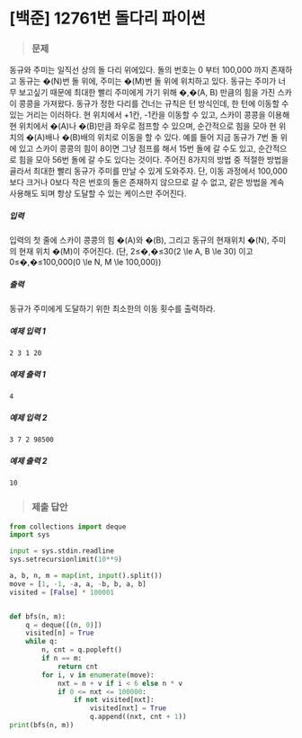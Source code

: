 # [백준] 12761번 돌다리 파이썬

> ### 문제

동규와 주미는 일직선 상의 돌 다리 위에있다. 돌의 번호는 0 부터 100,000 까지 존재하고 동규는 �\(N\)번 돌 위에, 주미는 �\(M\)번 돌 위에 위치하고 있다. 동규는 주미가 너무 보고싶기 때문에 최대한 빨리 주미에게 가기 위해 �,�\(A, B\) 만큼의 힘을 가진 스카이 콩콩을 가져왔다. 동규가 정한 다리를 건너는 규칙은 턴 방식인데, 한 턴에 이동할 수 있는 거리는 이러하다. 현 위치에서 +1칸, -1칸을 이동할 수 있고, 스카이 콩콩을 이용해 현 위치에서 �\(A\)나 �\(B\)만큼 좌우로 점프할 수 있으며, 순간적으로 힘을 모아 현 위치의 �\(A\)배나 �\(B\)배의 위치로 이동을 할 수 있다. 예를 들어 지금 동규가 7번 돌 위에 있고 스카이 콩콩의 힘이 8이면 그냥 점프를 해서 15번 돌에 갈 수도 있고, 순간적으로 힘을 모아 56번 돌에 갈 수도 있다는 것이다. 주어진 8가지의 방법 중 적절한 방법을 골라서 최대한 빨리 동규가 주미를 만날 수 있게 도와주자. 단, 이동 과정에서 100,000보다 크거나 0보다 작은 번호의 돌은 존재하지 않으므로 갈 수 없고, 같은 방법을 계속 사용해도 되며 항상 도달할 수 있는 케이스만 주어진다.

##### 입력

입력의 첫 줄에 스카이 콩콩의 힘 �\(A\)와 �\(B\), 그리고 동규의 현재위치 �\(N\), 주미의 현재 위치 �\(M\)이 주어진다. (단, 2≤�,�≤30\(2 \le A, B \le 30\) 이고  0≤�,�≤100,000\(0 \le N, M \le 100,000\))

##### 출력

동규가 주미에게 도달하기 위한 최소한의 이동 횟수를 출력하라.

##### 예제 입력 1

```
2 3 1 20
```

##### 예제 출력 1

```
4
```

##### 예제 입력 2

```
3 7 2 98500
```

##### 예제 출력 2

```
10
```

> ### 제출 답안

```python
from collections import deque
import sys

input = sys.stdin.readline
sys.setrecursionlimit(10**9)

a, b, n, m = map(int, input().split())
move = [1, -1, -a, a, -b, b, a, b]
visited = [False] * 100001


def bfs(n, m):
    q = deque([(n, 0)])
    visited[n] = True
    while q:
        n, cnt = q.popleft()
        if n == m:
            return cnt
        for i, v in enumerate(move):
            nxt = n + v if i < 6 else n * v
            if 0 <= nxt <= 100000:
                if not visited[nxt]:
                    visited[nxt] = True
                    q.append((nxt, cnt + 1))
print(bfs(n, m))
```
